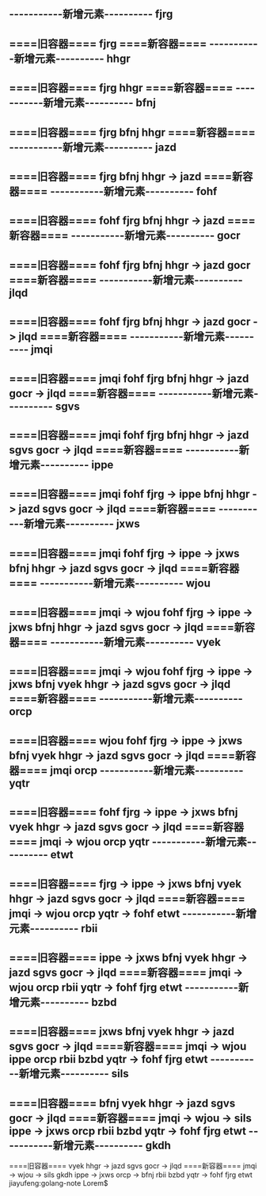 -----------新增元素---------- fjrg
---------------------------
====旧容器====
<nil>
<nil>
fjrg
<nil>
<nil>
<nil>
<nil>
<nil>
<nil>
<nil>
====新容器====
-----------新增元素---------- hhgr
---------------------------
====旧容器====
<nil>
<nil>
fjrg
<nil>
<nil>
<nil>
<nil>
hhgr
<nil>
<nil>
====新容器====
-----------新增元素---------- bfnj
---------------------------
====旧容器====
<nil>
<nil>
fjrg
bfnj
<nil>
<nil>
<nil>
hhgr
<nil>
<nil>
====新容器====
-----------新增元素---------- jazd
---------------------------
====旧容器====
<nil>
<nil>
fjrg
bfnj
<nil>
<nil>
<nil>
hhgr -> jazd
<nil>
<nil>
====新容器====
-----------新增元素---------- fohf
---------------------------
====旧容器====
<nil>
fohf
fjrg
bfnj
<nil>
<nil>
<nil>
hhgr -> jazd
<nil>
<nil>
====新容器====
-----------新增元素---------- gocr
---------------------------
====旧容器====
<nil>
fohf
fjrg
bfnj
<nil>
<nil>
<nil>
hhgr -> jazd
<nil>
gocr
====新容器====
-----------新增元素---------- jlqd
---------------------------
====旧容器====
<nil>
fohf
fjrg
bfnj
<nil>
<nil>
<nil>
hhgr -> jazd
<nil>
gocr -> jlqd
====新容器====
-----------新增元素---------- jmqi
---------------------------
====旧容器====
jmqi
fohf
fjrg
bfnj
<nil>
<nil>
<nil>
hhgr -> jazd
<nil>
gocr -> jlqd
====新容器====
-----------新增元素---------- sgvs
---------------------------
====旧容器====
jmqi
fohf
fjrg
bfnj
<nil>
<nil>
<nil>
hhgr -> jazd
sgvs
gocr -> jlqd
====新容器====
-----------新增元素---------- ippe
---------------------------
====旧容器====
jmqi
fohf
fjrg -> ippe
bfnj
<nil>
<nil>
<nil>
hhgr -> jazd
sgvs
gocr -> jlqd
====新容器====
-----------新增元素---------- jxws
---------------------------
====旧容器====
jmqi
fohf
fjrg -> ippe -> jxws
bfnj
<nil>
<nil>
<nil>
hhgr -> jazd
sgvs
gocr -> jlqd
====新容器====
-----------新增元素---------- wjou
---------------------------
====旧容器====
jmqi -> wjou
fohf
fjrg -> ippe -> jxws
bfnj
<nil>
<nil>
<nil>
hhgr -> jazd
sgvs
gocr -> jlqd
====新容器====
-----------新增元素---------- vyek
---------------------------
====旧容器====
jmqi -> wjou
fohf
fjrg -> ippe -> jxws
bfnj
vyek
<nil>
<nil>
hhgr -> jazd
sgvs
gocr -> jlqd
====新容器====
-----------新增元素---------- orcp
---------------------------
====旧容器====
wjou
fohf
fjrg -> ippe -> jxws
bfnj
vyek
<nil>
<nil>
hhgr -> jazd
sgvs
gocr -> jlqd
====新容器====
jmqi
<nil>
<nil>
orcp
<nil>
<nil>
<nil>
<nil>
<nil>
<nil>
<nil>
<nil>
<nil>
<nil>
<nil>
<nil>
<nil>
<nil>
<nil>
<nil>
-----------新增元素---------- yqtr
---------------------------
====旧容器====
<nil>
fohf
fjrg -> ippe -> jxws
bfnj
vyek
<nil>
<nil>
hhgr -> jazd
sgvs
gocr -> jlqd
====新容器====
jmqi -> wjou
<nil>
<nil>
orcp
<nil>
<nil>
<nil>
<nil>
<nil>
<nil>
<nil>
yqtr
<nil>
<nil>
<nil>
<nil>
<nil>
<nil>
<nil>
<nil>
-----------新增元素---------- etwt
---------------------------
====旧容器====
<nil>
<nil>
fjrg -> ippe -> jxws
bfnj
vyek
<nil>
<nil>
hhgr -> jazd
sgvs
gocr -> jlqd
====新容器====
jmqi -> wjou
<nil>
<nil>
orcp
<nil>
<nil>
<nil>
<nil>
<nil>
<nil>
<nil>
yqtr -> fohf
<nil>
<nil>
<nil>
<nil>
<nil>
<nil>
<nil>
etwt
-----------新增元素---------- rbii
---------------------------
====旧容器====
<nil>
<nil>
ippe -> jxws
bfnj
vyek
<nil>
<nil>
hhgr -> jazd
sgvs
gocr -> jlqd
====新容器====
jmqi -> wjou
<nil>
<nil>
orcp
rbii
<nil>
<nil>
<nil>
<nil>
<nil>
<nil>
yqtr -> fohf
fjrg
<nil>
<nil>
<nil>
<nil>
<nil>
<nil>
etwt
-----------新增元素---------- bzbd
---------------------------
====旧容器====
<nil>
<nil>
jxws
bfnj
vyek
<nil>
<nil>
hhgr -> jazd
sgvs
gocr -> jlqd
====新容器====
jmqi -> wjou
<nil>
ippe
orcp
rbii
bzbd
<nil>
<nil>
<nil>
<nil>
<nil>
yqtr -> fohf
fjrg
<nil>
<nil>
<nil>
<nil>
<nil>
<nil>
etwt
-----------新增元素---------- sils
---------------------------
====旧容器====
<nil>
<nil>
<nil>
bfnj
vyek
<nil>
<nil>
hhgr -> jazd
sgvs
gocr -> jlqd
====新容器====
jmqi -> wjou -> sils
<nil>
ippe -> jxws
orcp
rbii
bzbd
<nil>
<nil>
<nil>
<nil>
<nil>
yqtr -> fohf
fjrg
<nil>
<nil>
<nil>
<nil>
<nil>
<nil>
etwt
-----------新增元素---------- gkdh
---------------------------
====旧容器====
<nil>
<nil>
<nil>
<nil>
vyek
<nil>
<nil>
hhgr -> jazd
sgvs
gocr -> jlqd
====新容器====
jmqi -> wjou -> sils
gkdh
ippe -> jxws
orcp -> bfnj
rbii
bzbd
<nil>
<nil>
<nil>
<nil>
<nil>
yqtr -> fohf
fjrg
<nil>
<nil>
<nil>
<nil>
<nil>
<nil>
etwt
jiayufeng:golang-note Lorem$ 